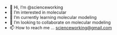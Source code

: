 - 👋 Hi, I’m @scienceworking
- 👀 I’m interested in molecular
- 🌱 I’m currently learning molecular modeling
- 💞️ I’m looking to collaborate on molecular modeling
- 📫 How to reach me ...
scienceworking@gmail.com
<!---
scienceworking/scienceworking is a ✨ special ✨ repository because its `README.md` (this file) appears on your GitHub profile.
You can click the Preview link to take a look at your changes.
--->
